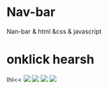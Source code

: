 # Nav-bar
Nan-bar &amp; html &amp;css &amp; javascript
<h1>onklick hearsh</h1>
اhا<<
<img src="https://www5.0zz0.com/2023/10/20/12/348076730.png">
<img src="https://www3.0zz0.com/2023/10/20/12/884303753.png">
<img src="https://www5.0zz0.com/2023/10/20/12/681462517.png">
<img src="https://www7.0zz0.com/2023/10/20/12/481464813.png">
